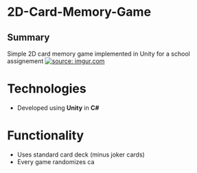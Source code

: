 # 2D-Card-Memory-Game

## Summary

 Simple 2D card memory game implemented in Unity for a school assignement
<a href="https://imgur.com/ml1MLDe"><img src="https://i.imgur.com/ml1MLDe.gif" title="source: imgur.com" /></a>

# Technologies

-   Developed using  **Unity**  in  **C#**

# Functionality

- Uses standard card deck (minus joker cards)
- Every game randomizes ca
<!--stackedit_data:
eyJoaXN0b3J5IjpbODE4NDE5MDg2XX0=
-->